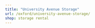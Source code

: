 ```yaml
---
title: "University Avenue Storage"
url: /oxford/university-avenue-storage/
shop: storage rental
---
```

